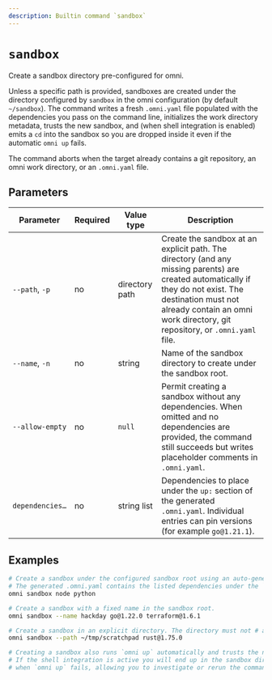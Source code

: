 ```yaml
---
description: Builtin command `sandbox`
---
```


# `sandbox`

Create a sandbox directory pre-configured for omni.

Unless a specific path is provided, sandboxes are created under the directory configured by `sandbox` in the omni configuration (by default `~/sandbox`). The command writes a fresh `.omni.yaml` file populated with the dependencies you pass on the command line, initializes the work directory metadata, trusts the new sandbox, and (when shell integration is enabled) emits a `cd` into the sandbox so you are dropped inside it even if the automatic `omni up` fails.

The command aborts when the target already contains a git repository, an omni work directory, or an `.omni.yaml` file.

## Parameters

| Parameter | Required | Value type | Description |
|-----------|----------|------------|-------------|
| `--path`, `-p` | no | directory path | Create the sandbox at an explicit path. The directory (and any missing parents) are created automatically if they do not exist. The destination must not already contain an omni work directory, git repository, or `.omni.yaml` file. |
| `--name`, `-n` | no | string | Name of the sandbox directory to create under the sandbox root. |
| `--allow-empty` | no | `null` | Permit creating a sandbox without any dependencies. When omitted and no dependencies are provided, the command still succeeds but writes placeholder comments in `.omni.yaml`. |
| `dependencies…` | no | string list | Dependencies to place under the `up:` section of the generated `.omni.yaml`. Individual entries can pin versions (for example `go@1.21.1`). |

## Examples

```bash
# Create a sandbox under the configured sandbox root using an auto-generated name.
# The generated .omni.yaml contains the listed dependencies under the `up:` section.
omni sandbox node python

# Create a sandbox with a fixed name in the sandbox root.
omni sandbox --name hackday go@1.22.0 terraform@1.6.1

# Create a sandbox in an explicit directory. The directory must not # already contain an omni workdir, git repository, or .omni.yaml file.
omni sandbox --path ~/tmp/scratchpad rust@1.75.0

# Creating a sandbox also runs `omni up` automatically and trusts the new workdir.
# If the shell integration is active you will end up in the sandbox directory even
# when `omni up` fails, allowing you to investigate or rerun the command manually.
```
